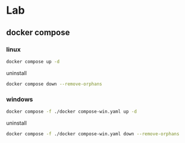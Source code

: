 # Lab

## docker compose

### linux

``` sh
docker compose up -d
```

uninstall

``` sh
docker compose down --remove-orphans
```

### windows

``` sh
docker compose -f ./docker compose-win.yaml up -d 
```

uninstall

``` sh
docker compose -f ./docker compose-win.yaml down --remove-orphans
```
